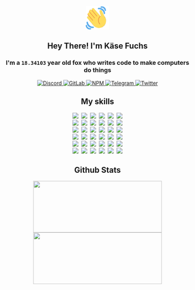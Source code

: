 <div><p align=center><img src=./resources/images/wave.gif width=64px height=64px></p><h2 align=center>Hey There! I'm Käse Fuchs</h2><h3 align=center>I'm a <code>18.34103</code> year old fox who writes code to make computers do things</h3><p align=center><a href=https://discord.com/users/507526681125322772><img alt=Discord src="https://img.shields.io/badge/Discord-5865F2?logo=discord&logoColor=white&style=flat-square#183f7a87f16e31087429e7571bd9962b"> </a><a href=https://gitlab.com/kasefuchs><img alt=GitLab src="https://img.shields.io/badge/GitLab-330F63?logo=gitlab&logoColor=white&style=flat-square#183f7a87f16e31087429e7571bd9962b"> </a><a href=https://npmjs.com/~kasefuchs><img alt=NPM src="https://img.shields.io/badge/NPM-CB3837?logo=npm&logoColor=white&style=flat-square#183f7a87f16e31087429e7571bd9962b"> </a><a href=https://t.me/kasefuchs><img alt=Telegram src="https://img.shields.io/badge/Telegram-2CA5E0?logo=telegram&logoColor=white&style=flat-square#183f7a87f16e31087429e7571bd9962b"> </a><a href=https://twitter.com/kasefuchs><img alt=Twitter src="https://img.shields.io/badge/Twitter-1DA1F2?logo=twitter&logoColor=white&style=flat-square#183f7a87f16e31087429e7571bd9962b"></a></p><h2 align=center>My skills</h2><p align=center><a href=https://aws.amazon.com/ ><picture><source srcset="https://skillicons.dev/icons?i=aws&theme=dark#183f7a87f16e31087429e7571bd9962b" media="(prefers-color-scheme: dark)"><source srcset="https://skillicons.dev/icons?i=aws&theme=light#183f7a87f16e31087429e7571bd9962b" media="(prefers-color-scheme: light), (prefers-color-scheme: no-preference)"><img src="https://skillicons.dev/icons?i=aws&theme=light#183f7a87f16e31087429e7571bd9962b"></picture></a>&nbsp;&nbsp;<a href=https://en.wikipedia.org/wiki/Bash_(Unix_shell)><picture><source srcset="https://skillicons.dev/icons?i=bash&theme=dark#183f7a87f16e31087429e7571bd9962b" media="(prefers-color-scheme: dark)"><source srcset="https://skillicons.dev/icons?i=bash&theme=light#183f7a87f16e31087429e7571bd9962b" media="(prefers-color-scheme: light), (prefers-color-scheme: no-preference)"><img src="https://skillicons.dev/icons?i=bash&theme=light#183f7a87f16e31087429e7571bd9962b"></picture></a>&nbsp;&nbsp;<a href=https://discord.com/developers/docs><picture><source srcset="https://skillicons.dev/icons?i=bots&theme=dark#183f7a87f16e31087429e7571bd9962b" media="(prefers-color-scheme: dark)"><source srcset="https://skillicons.dev/icons?i=bots&theme=light#183f7a87f16e31087429e7571bd9962b" media="(prefers-color-scheme: light), (prefers-color-scheme: no-preference)"><img src="https://skillicons.dev/icons?i=bots&theme=light#183f7a87f16e31087429e7571bd9962b"></picture></a>&nbsp;&nbsp;<a href=https://www.cloudflare.com/ ><picture><source srcset="https://skillicons.dev/icons?i=cloudflare&theme=dark#183f7a87f16e31087429e7571bd9962b" media="(prefers-color-scheme: dark)"><source srcset="https://skillicons.dev/icons?i=cloudflare&theme=light#183f7a87f16e31087429e7571bd9962b" media="(prefers-color-scheme: light), (prefers-color-scheme: no-preference)"><img src="https://skillicons.dev/icons?i=cloudflare&theme=light#183f7a87f16e31087429e7571bd9962b"></picture></a>&nbsp;&nbsp;<a href=https://en.wikipedia.org/wiki/CSS><picture><source srcset="https://skillicons.dev/icons?i=css&theme=dark#183f7a87f16e31087429e7571bd9962b" media="(prefers-color-scheme: dark)"><source srcset="https://skillicons.dev/icons?i=css&theme=light#183f7a87f16e31087429e7571bd9962b" media="(prefers-color-scheme: light), (prefers-color-scheme: no-preference)"><img src="https://skillicons.dev/icons?i=css&theme=light#183f7a87f16e31087429e7571bd9962b"></picture></a>&nbsp;&nbsp;<a href=https://www.docker.com/ ><picture><source srcset="https://skillicons.dev/icons?i=docker&theme=dark#183f7a87f16e31087429e7571bd9962b" media="(prefers-color-scheme: dark)"><source srcset="https://skillicons.dev/icons?i=docker&theme=light#183f7a87f16e31087429e7571bd9962b" media="(prefers-color-scheme: light), (prefers-color-scheme: no-preference)"><img src="https://skillicons.dev/icons?i=docker&theme=light#183f7a87f16e31087429e7571bd9962b"></picture></a><br><a href=https://www.electronjs.org/ ><picture><source srcset="https://skillicons.dev/icons?i=electron&theme=dark#183f7a87f16e31087429e7571bd9962b" media="(prefers-color-scheme: dark)"><source srcset="https://skillicons.dev/icons?i=electron&theme=light#183f7a87f16e31087429e7571bd9962b" media="(prefers-color-scheme: light), (prefers-color-scheme: no-preference)"><img src="https://skillicons.dev/icons?i=electron&theme=light#183f7a87f16e31087429e7571bd9962b"></picture></a>&nbsp;&nbsp;<a href=https://expressjs.com/ ><picture><source srcset="https://skillicons.dev/icons?i=express&theme=dark#183f7a87f16e31087429e7571bd9962b" media="(prefers-color-scheme: dark)"><source srcset="https://skillicons.dev/icons?i=express&theme=light#183f7a87f16e31087429e7571bd9962b" media="(prefers-color-scheme: light), (prefers-color-scheme: no-preference)"><img src="https://skillicons.dev/icons?i=express&theme=light#183f7a87f16e31087429e7571bd9962b"></picture></a>&nbsp;&nbsp;<a href=https://www.figma.com/ ><picture><source srcset="https://skillicons.dev/icons?i=figma&theme=dark#183f7a87f16e31087429e7571bd9962b" media="(prefers-color-scheme: dark)"><source srcset="https://skillicons.dev/icons?i=figma&theme=light#183f7a87f16e31087429e7571bd9962b" media="(prefers-color-scheme: light), (prefers-color-scheme: no-preference)"><img src="https://skillicons.dev/icons?i=figma&theme=light#183f7a87f16e31087429e7571bd9962b"></picture></a>&nbsp;&nbsp;<a href=https://firebase.google.com/ ><picture><source srcset="https://skillicons.dev/icons?i=firebase&theme=dark#183f7a87f16e31087429e7571bd9962b" media="(prefers-color-scheme: dark)"><source srcset="https://skillicons.dev/icons?i=firebase&theme=light#183f7a87f16e31087429e7571bd9962b" media="(prefers-color-scheme: light), (prefers-color-scheme: no-preference)"><img src="https://skillicons.dev/icons?i=firebase&theme=light#183f7a87f16e31087429e7571bd9962b"></picture></a>&nbsp;&nbsp;<a href=https://flask.palletsprojects.com/ ><picture><source srcset="https://skillicons.dev/icons?i=flask&theme=dark#183f7a87f16e31087429e7571bd9962b" media="(prefers-color-scheme: dark)"><source srcset="https://skillicons.dev/icons?i=flask&theme=light#183f7a87f16e31087429e7571bd9962b" media="(prefers-color-scheme: light), (prefers-color-scheme: no-preference)"><img src="https://skillicons.dev/icons?i=flask&theme=light#183f7a87f16e31087429e7571bd9962b"></picture></a>&nbsp;&nbsp;<a href=https://cloud.google.com/ ><picture><source srcset="https://skillicons.dev/icons?i=gcp&theme=dark#183f7a87f16e31087429e7571bd9962b" media="(prefers-color-scheme: dark)"><source srcset="https://skillicons.dev/icons?i=gcp&theme=light#183f7a87f16e31087429e7571bd9962b" media="(prefers-color-scheme: light), (prefers-color-scheme: no-preference)"><img src="https://skillicons.dev/icons?i=gcp&theme=light#183f7a87f16e31087429e7571bd9962b"></picture></a><br><a href=https://git-scm.com/ ><picture><source srcset="https://skillicons.dev/icons?i=git&theme=dark#183f7a87f16e31087429e7571bd9962b" media="(prefers-color-scheme: dark)"><source srcset="https://skillicons.dev/icons?i=git&theme=light#183f7a87f16e31087429e7571bd9962b" media="(prefers-color-scheme: light), (prefers-color-scheme: no-preference)"><img src="https://skillicons.dev/icons?i=git&theme=light#183f7a87f16e31087429e7571bd9962b"></picture></a>&nbsp;&nbsp;<a href=https://github.com/ ><picture><source srcset="https://skillicons.dev/icons?i=github&theme=dark#183f7a87f16e31087429e7571bd9962b" media="(prefers-color-scheme: dark)"><source srcset="https://skillicons.dev/icons?i=github&theme=light#183f7a87f16e31087429e7571bd9962b" media="(prefers-color-scheme: light), (prefers-color-scheme: no-preference)"><img src="https://skillicons.dev/icons?i=github&theme=light#183f7a87f16e31087429e7571bd9962b"></picture></a>&nbsp;&nbsp;<a href=https://gitlab.com/ ><picture><source srcset="https://skillicons.dev/icons?i=gitlab&theme=dark#183f7a87f16e31087429e7571bd9962b" media="(prefers-color-scheme: dark)"><source srcset="https://skillicons.dev/icons?i=gitlab&theme=light#183f7a87f16e31087429e7571bd9962b" media="(prefers-color-scheme: light), (prefers-color-scheme: no-preference)"><img src="https://skillicons.dev/icons?i=gitlab&theme=light#183f7a87f16e31087429e7571bd9962b"></picture></a>&nbsp;&nbsp;<a href=https://www.heroku.com/ ><picture><source srcset="https://skillicons.dev/icons?i=heroku&theme=dark#183f7a87f16e31087429e7571bd9962b" media="(prefers-color-scheme: dark)"><source srcset="https://skillicons.dev/icons?i=heroku&theme=light#183f7a87f16e31087429e7571bd9962b" media="(prefers-color-scheme: light), (prefers-color-scheme: no-preference)"><img src="https://skillicons.dev/icons?i=heroku&theme=light#183f7a87f16e31087429e7571bd9962b"></picture></a>&nbsp;&nbsp;<a href=https://en.wikipedia.org/wiki/HTML><picture><source srcset="https://skillicons.dev/icons?i=html&theme=dark#183f7a87f16e31087429e7571bd9962b" media="(prefers-color-scheme: dark)"><source srcset="https://skillicons.dev/icons?i=html&theme=light#183f7a87f16e31087429e7571bd9962b" media="(prefers-color-scheme: light), (prefers-color-scheme: no-preference)"><img src="https://skillicons.dev/icons?i=html&theme=light#183f7a87f16e31087429e7571bd9962b"></picture></a>&nbsp;&nbsp;<a href=https://en.wikipedia.org/wiki/JavaScript><picture><source srcset="https://skillicons.dev/icons?i=js&theme=dark#183f7a87f16e31087429e7571bd9962b" media="(prefers-color-scheme: dark)"><source srcset="https://skillicons.dev/icons?i=js&theme=light#183f7a87f16e31087429e7571bd9962b" media="(prefers-color-scheme: light), (prefers-color-scheme: no-preference)"><img src="https://skillicons.dev/icons?i=js&theme=light#183f7a87f16e31087429e7571bd9962b"></picture></a><br><a href=https://en.wikipedia.org/wiki/Linux><picture><source srcset="https://skillicons.dev/icons?i=linux&theme=dark#183f7a87f16e31087429e7571bd9962b" media="(prefers-color-scheme: dark)"><source srcset="https://skillicons.dev/icons?i=linux&theme=light#183f7a87f16e31087429e7571bd9962b" media="(prefers-color-scheme: light), (prefers-color-scheme: no-preference)"><img src="https://skillicons.dev/icons?i=linux&theme=light#183f7a87f16e31087429e7571bd9962b"></picture></a>&nbsp;&nbsp;<a href=https://mui.com/ ><picture><source srcset="https://skillicons.dev/icons?i=materialui&theme=dark#183f7a87f16e31087429e7571bd9962b" media="(prefers-color-scheme: dark)"><source srcset="https://skillicons.dev/icons?i=materialui&theme=light#183f7a87f16e31087429e7571bd9962b" media="(prefers-color-scheme: light), (prefers-color-scheme: no-preference)"><img src="https://skillicons.dev/icons?i=materialui&theme=light#183f7a87f16e31087429e7571bd9962b"></picture></a>&nbsp;&nbsp;<a href=https://en.wikipedia.org/wiki/Markdown><picture><source srcset="https://skillicons.dev/icons?i=md&theme=dark#183f7a87f16e31087429e7571bd9962b" media="(prefers-color-scheme: dark)"><source srcset="https://skillicons.dev/icons?i=md&theme=light#183f7a87f16e31087429e7571bd9962b" media="(prefers-color-scheme: light), (prefers-color-scheme: no-preference)"><img src="https://skillicons.dev/icons?i=md&theme=light#183f7a87f16e31087429e7571bd9962b"></picture></a>&nbsp;&nbsp;<a href=https://www.mongodb.com/ ><picture><source srcset="https://skillicons.dev/icons?i=mongodb&theme=dark#183f7a87f16e31087429e7571bd9962b" media="(prefers-color-scheme: dark)"><source srcset="https://skillicons.dev/icons?i=mongodb&theme=light#183f7a87f16e31087429e7571bd9962b" media="(prefers-color-scheme: light), (prefers-color-scheme: no-preference)"><img src="https://skillicons.dev/icons?i=mongodb&theme=light#183f7a87f16e31087429e7571bd9962b"></picture></a>&nbsp;&nbsp;<a href=https://www.mysql.com/ ><picture><source srcset="https://skillicons.dev/icons?i=mysql&theme=dark#183f7a87f16e31087429e7571bd9962b" media="(prefers-color-scheme: dark)"><source srcset="https://skillicons.dev/icons?i=mysql&theme=light#183f7a87f16e31087429e7571bd9962b" media="(prefers-color-scheme: light), (prefers-color-scheme: no-preference)"><img src="https://skillicons.dev/icons?i=mysql&theme=light#183f7a87f16e31087429e7571bd9962b"></picture></a>&nbsp;&nbsp;<a href=https://nextjs.org/ ><picture><source srcset="https://skillicons.dev/icons?i=nextjs&theme=dark#183f7a87f16e31087429e7571bd9962b" media="(prefers-color-scheme: dark)"><source srcset="https://skillicons.dev/icons?i=nextjs&theme=light#183f7a87f16e31087429e7571bd9962b" media="(prefers-color-scheme: light), (prefers-color-scheme: no-preference)"><img src="https://skillicons.dev/icons?i=nextjs&theme=light#183f7a87f16e31087429e7571bd9962b"></picture></a><br><a href=https://nodejs.org/en/ ><picture><source srcset="https://skillicons.dev/icons?i=nodejs&theme=dark#183f7a87f16e31087429e7571bd9962b" media="(prefers-color-scheme: dark)"><source srcset="https://skillicons.dev/icons?i=nodejs&theme=light#183f7a87f16e31087429e7571bd9962b" media="(prefers-color-scheme: light), (prefers-color-scheme: no-preference)"><img src="https://skillicons.dev/icons?i=nodejs&theme=light#183f7a87f16e31087429e7571bd9962b"></picture></a>&nbsp;&nbsp;<a href=https://www.postgresql.org/ ><picture><source srcset="https://skillicons.dev/icons?i=postgres&theme=dark#183f7a87f16e31087429e7571bd9962b" media="(prefers-color-scheme: dark)"><source srcset="https://skillicons.dev/icons?i=postgres&theme=light#183f7a87f16e31087429e7571bd9962b" media="(prefers-color-scheme: light), (prefers-color-scheme: no-preference)"><img src="https://skillicons.dev/icons?i=postgres&theme=light#183f7a87f16e31087429e7571bd9962b"></picture></a>&nbsp;&nbsp;<a href=https://learn.microsoft.com/en-us/powershell/ ><picture><source srcset="https://skillicons.dev/icons?i=powershell&theme=dark#183f7a87f16e31087429e7571bd9962b" media="(prefers-color-scheme: dark)"><source srcset="https://skillicons.dev/icons?i=powershell&theme=light#183f7a87f16e31087429e7571bd9962b" media="(prefers-color-scheme: light), (prefers-color-scheme: no-preference)"><img src="https://skillicons.dev/icons?i=powershell&theme=light#183f7a87f16e31087429e7571bd9962b"></picture></a>&nbsp;&nbsp;<a href=https://www.python.org/ ><picture><source srcset="https://skillicons.dev/icons?i=py&theme=dark#183f7a87f16e31087429e7571bd9962b" media="(prefers-color-scheme: dark)"><source srcset="https://skillicons.dev/icons?i=py&theme=light#183f7a87f16e31087429e7571bd9962b" media="(prefers-color-scheme: light), (prefers-color-scheme: no-preference)"><img src="https://skillicons.dev/icons?i=py&theme=light#183f7a87f16e31087429e7571bd9962b"></picture></a>&nbsp;&nbsp;<a href=https://www.raspberrypi.org/ ><picture><source srcset="https://skillicons.dev/icons?i=raspberrypi&theme=dark#183f7a87f16e31087429e7571bd9962b" media="(prefers-color-scheme: dark)"><source srcset="https://skillicons.dev/icons?i=raspberrypi&theme=light#183f7a87f16e31087429e7571bd9962b" media="(prefers-color-scheme: light), (prefers-color-scheme: no-preference)"><img src="https://skillicons.dev/icons?i=raspberrypi&theme=light#183f7a87f16e31087429e7571bd9962b"></picture></a>&nbsp;&nbsp;<a href=https://reactjs.org/ ><picture><source srcset="https://skillicons.dev/icons?i=react&theme=dark#183f7a87f16e31087429e7571bd9962b" media="(prefers-color-scheme: dark)"><source srcset="https://skillicons.dev/icons?i=react&theme=light#183f7a87f16e31087429e7571bd9962b" media="(prefers-color-scheme: light), (prefers-color-scheme: no-preference)"><img src="https://skillicons.dev/icons?i=react&theme=light#183f7a87f16e31087429e7571bd9962b"></picture></a><br><a href=https://redux.js.org/ ><picture><source srcset="https://skillicons.dev/icons?i=redux&theme=dark#183f7a87f16e31087429e7571bd9962b" media="(prefers-color-scheme: dark)"><source srcset="https://skillicons.dev/icons?i=redux&theme=light#183f7a87f16e31087429e7571bd9962b" media="(prefers-color-scheme: light), (prefers-color-scheme: no-preference)"><img src="https://skillicons.dev/icons?i=redux&theme=light#183f7a87f16e31087429e7571bd9962b"></picture></a>&nbsp;&nbsp;<a href=https://en.wikipedia.org/wiki/Regular_expression><picture><source srcset="https://skillicons.dev/icons?i=regex&theme=dark#183f7a87f16e31087429e7571bd9962b" media="(prefers-color-scheme: dark)"><source srcset="https://skillicons.dev/icons?i=regex&theme=light#183f7a87f16e31087429e7571bd9962b" media="(prefers-color-scheme: light), (prefers-color-scheme: no-preference)"><img src="https://skillicons.dev/icons?i=regex&theme=light#183f7a87f16e31087429e7571bd9962b"></picture></a>&nbsp;&nbsp;<a href=https://en.wikipedia.org/wiki/Sass_(stylesheet_language)><picture><source srcset="https://skillicons.dev/icons?i=sass&theme=dark#183f7a87f16e31087429e7571bd9962b" media="(prefers-color-scheme: dark)"><source srcset="https://skillicons.dev/icons?i=sass&theme=light#183f7a87f16e31087429e7571bd9962b" media="(prefers-color-scheme: light), (prefers-color-scheme: no-preference)"><img src="https://skillicons.dev/icons?i=sass&theme=light#183f7a87f16e31087429e7571bd9962b"></picture></a>&nbsp;&nbsp;<a href=https://www.typescriptlang.org/ ><picture><source srcset="https://skillicons.dev/icons?i=ts&theme=dark#183f7a87f16e31087429e7571bd9962b" media="(prefers-color-scheme: dark)"><source srcset="https://skillicons.dev/icons?i=ts&theme=light#183f7a87f16e31087429e7571bd9962b" media="(prefers-color-scheme: light), (prefers-color-scheme: no-preference)"><img src="https://skillicons.dev/icons?i=ts&theme=light#183f7a87f16e31087429e7571bd9962b"></picture></a>&nbsp;&nbsp;<a href=https://unity.com/ ><picture><source srcset="https://skillicons.dev/icons?i=unity&theme=dark#183f7a87f16e31087429e7571bd9962b" media="(prefers-color-scheme: dark)"><source srcset="https://skillicons.dev/icons?i=unity&theme=light#183f7a87f16e31087429e7571bd9962b" media="(prefers-color-scheme: light), (prefers-color-scheme: no-preference)"><img src="https://skillicons.dev/icons?i=unity&theme=light#183f7a87f16e31087429e7571bd9962b"></picture></a>&nbsp;&nbsp;<a href=https://workers.cloudflare.com/ ><picture><source srcset="https://skillicons.dev/icons?i=workers&theme=dark#183f7a87f16e31087429e7571bd9962b" media="(prefers-color-scheme: dark)"><source srcset="https://skillicons.dev/icons?i=workers&theme=light#183f7a87f16e31087429e7571bd9962b" media="(prefers-color-scheme: light), (prefers-color-scheme: no-preference)"><img src="https://skillicons.dev/icons?i=workers&theme=light#183f7a87f16e31087429e7571bd9962b"></picture></a><br></p><h2 align=center>Github Stats</h2><p align=center><picture><source srcset="https://github-readme-stats-kasefuchs.vercel.app/api/?count_private=true&hide_border=true&hide_rank=true&line_height=20&hide_title=true&username=Kasefuchs&theme=dark#183f7a87f16e31087429e7571bd9962b" media="(prefers-color-scheme: dark)"><source srcset="https://github-readme-stats-kasefuchs.vercel.app/api/?count_private=true&hide_border=true&hide_rank=true&line_height=20&hide_title=true&username=Kasefuchs&theme=light#183f7a87f16e31087429e7571bd9962b" media="(prefers-color-scheme: light), (prefers-color-scheme: no-preference)"><img align=middle width=350 height=140 src="https://github-readme-stats-kasefuchs.vercel.app/api/?count_private=true&hide_border=true&hide_rank=true&line_height=20&hide_title=true&username=Kasefuchs&theme=light#183f7a87f16e31087429e7571bd9962b"></picture><picture><source srcset="https://github-readme-stats-kasefuchs.vercel.app/api/top-langs/?count_private=true&hide_border=true&layout=compact&username=Kasefuchs&theme=dark#183f7a87f16e31087429e7571bd9962b" media="(prefers-color-scheme: dark)"><source srcset="https://github-readme-stats-kasefuchs.vercel.app/api/top-langs/?count_private=true&hide_border=true&layout=compact&username=Kasefuchs&theme=light#183f7a87f16e31087429e7571bd9962b" media="(prefers-color-scheme: light), (prefers-color-scheme: no-preference)"><img align=middle width=350 height=140 src="https://github-readme-stats-kasefuchs.vercel.app/api/top-langs/?count_private=true&hide_border=true&layout=compact&username=Kasefuchs&theme=light#183f7a87f16e31087429e7571bd9962b"></picture></p><img src="https://hit.yhype.me/github/profile?user_id=64592097#183f7a87f16e31087429e7571bd9962b" alt=""></div>